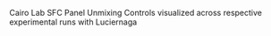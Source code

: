 Cairo Lab SFC Panel Unmixing Controls visualized across respective experimental runs with Luciernaga
